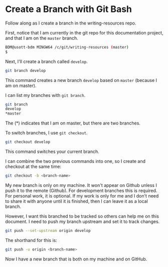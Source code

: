 # Create a Branch with Git Bash

Follow along as I create a branch in the writing-resources repo.

First, notice that I am currently in the git repo for this documentation project, and that I am on the `master` branch.

```bash
BDM@usott-bdm MINGW64 /c/git/writing-resources (master)
$
```

Next, I'll create a branch called `develop`.

```bash
git branch develop
```

This command creates a new branch `develop` based on `master` (because I am on master).

I can list my branches with `git branch`.

```bash
git branch
develop
*master
```

The (*) indicates that I am on master, but there are two branches.

To switch branches, I use `git checkout`.

```bash
git checkout develop
```

This command switches your current branch.

I can combine the two previous commands into one, so I create and checkout at the same time:

```bash
git checkout -b <branch-name>
```

My new branch is only on my machine. It won't appear on Github unless I push it to the remote (Github). For development branches this is required. For personal work, it is optional. If my work is only for me and I don't need to share it with anyone until it is finished, then I can leave it as a local branch.

However, I want this branched to be tracked so others can help me on this document. I need to push my branch upstream and set it to track changes.

```bash
git push --set-upstream origin develop
```

The shorthand for this is:

```bash
git push -u origin <branch-name>
```

Now I have a new branch that is both on my machine and on GitHub.